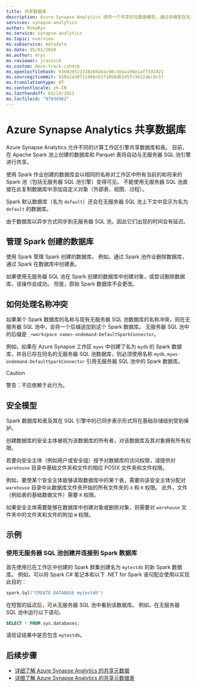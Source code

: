 ```yaml
---
title: 共享数据库
description: Azure Synapse Analytics 提供一个共享的元数据模型，通过该模型在无服务器 Apache Spark 池中创建一个数据库后，可以从该数据库的无服务器 SQL 池和 SQL 池引擎访问该数据库。
services: synapse-analytics
author: MikeRys
ms.service: synapse-analytics
ms.topic: overview
ms.subservice: metadata
ms.date: 05/01/2020
ms.author: mrys
ms.reviewer: jrasnick
ms.custom: devx-track-csharp
ms.openlocfilehash: 93602e522338166abac98c3e4a198e1aff392d21
ms.sourcegitcommit: 910a1a38711966cb171050db245fc3b22abc8c5f
ms.translationtype: HT
ms.contentlocale: zh-CN
ms.lasthandoff: 03/19/2021
ms.locfileid: "97934962"
---
```

# <a name="azure-synapse-analytics-shared-database"></a>Azure Synapse Analytics 共享数据库

Azure Synapse Analytics 允许不同的计算工作区引擎共享数据库和表。 目前，在 Apache Spark 池上创建的数据库和 Parquet 表将自动与无服务器 SQL 池引擎进行共享。

使用 Spark 作业创建的数据库会以相同的名称对工作区中所有当前的和将来的 Spark 池（包括无服务器 SQL 池引擎）变得可见。 不能使用无服务器 SQL 池直接在此复制数据库中添加自定义对象（外部表、视图、过程）。

Spark 默认数据库（名为 `default`）还会在无服务器 SQL 池上下文中显示为名为 `default` 的数据库。

由于数据库以异步方式同步到无服务器 SQL 池，因此它们出现的时间会有延迟。

## <a name="manage-a-spark-created-database"></a>管理 Spark 创建的数据库

使用 Spark 管理 Spark 创建的数据库。 例如，通过 Spark 池作业删除数据库，通过 Spark 在数据库中创建表。

如果使用无服务器 SQL 池在 Spark 创建的数据库中创建对象，或尝试删除数据库，该操作会成功。 但是，原始 Spark 数据库不会更改。

## <a name="how-name-conflicts-are-handled"></a>如何处理名称冲突

如果某个 Spark 数据库的名称与现有无服务器 SQL 池数据库的名称冲突，则在无服务器 SQL 池中，会将一个后缀追加到这个 Spark 数据库。 无服务器 SQL 池中的后缀是 `_<workspace name>-ondemand-DefaultSparkConnector`。

例如，如果在 Azure Synapse 工作区 `myws` 中创建了名为 `mydb` 的 Spark 数据库，并且已存在同名的无服务器 SQL 池数据库，则必须使用名称 `mydb_myws-ondemand-DefaultSparkConnector` 引用无服务器 SQL 池中的 Spark 数据库。

> [!CAUTION]
> 警告：不应依赖于此行为。

## <a name="security-model"></a>安全模型

Spark 数据库和表及其在 SQL 引擎中的已同步表示形式将在基础存储级别受到保护。

创建数据库的安全主体被视为该数据库的所有者，对该数据库及其对象拥有所有权限。

若要向安全主体（例如用户或安全组）授予对数据库的访问权限，请提供对 `warehouse` 目录中基础文件夹和文件的相应 POSIX 文件夹和文件权限。 

例如，要使某个安全主体能够读取数据库中的某个表，需要向该安全主体分配对 `warehouse` 目录中从数据库文件夹开始的所有文件夹的 `X` 和 `R` 权限。 此外，文件（例如表的基础数据文件）需要 `R` 权限。 

如果安全主体需要能够在数据库中创建对象或删除对象，则需要对 `warehouse` 文件夹中的文件夹和文件的附加 `W` 权限。

## <a name="examples"></a>示例

### <a name="create-and-connect-to-spark-database-with-serverless-sql-pool"></a>使用无服务器 SQL 池创建并连接到 Spark 数据库

首先使用已在工作区中创建的 Spark 群集创建名为 `mytestdb` 的新 Spark 数据库。 例如，可以将 Spark C# 笔记本和以下 .NET for Spark 语句配合使用以实现此目的：

```csharp
spark.Sql("CREATE DATABASE mytestdb")
```

在短暂的延迟后，可从无服务器 SQL 池中看到该数据库。 例如，在无服务器 SQL 池中运行以下语句。

```sql
SELECT * FROM sys.databases;
```

请验证结果中是否包含 `mytestdb`。

## <a name="next-steps"></a>后续步骤

- [详细了解 Azure Synapse Analytics 的共享元数据](overview.md)
- [详细了解 Azure Synapse Analytics 的共享元数据表](table.md)
